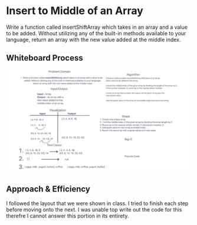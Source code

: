 # Insert to Middle of an Array

Write a function called insertShiftArray which takes in an array and a value to be added. Without utilizing any of the built-in methods available to your language, return an array with the new value added at the middle index.

## Whiteboard Process

![image](./array-insert-shift.png)

## Approach & Efficiency

I followed the layout that we were shown in class. I tried to finish each step before moving onto the next. I was unable top write out the code for this therefre I cannot answer this portion in its entirety.
